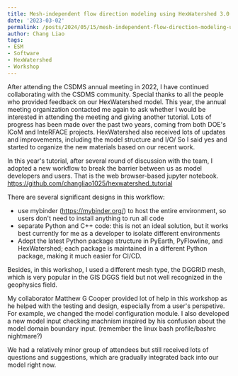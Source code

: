 ```yaml
---
title: Mesh-independent flow direction modeling using HexWatershed 3.0
date: '2023-03-02'
permalink: /posts/2024/05/15/mesh-independent-flow-direction-modeling-using-hexWatershed-3
author: Chang Liao
tags:
- ESM
- Software
- HexWatershed
- Workshop
---
```


After attending the CSDMS annual meeting in 2022, I have continued collaborating with the CSDMS community. Special thanks to all the people who provided feedback on our HexWatershed model.
This year, the annual meeting organization contacted me again to ask whether I would be interested in attending the meeting and giving another tutorial. 
Lots of progress has been made over the past two years, coming from both DOE's ICoM and InteRFACE projects. HexWatershed also received lots of updates and improvements, including the model structure and I/O/ 
So I said yes and started to organize the new materials based on our recent work. 

In this year's tutorial, after several round of discussion with the team, I adopted a new workflow to break the barrier between us as model developers and users. That is the web browser-based jupyter notebook. 
https://github.com/changliao1025/hexwatershed_tutorial

There are several significant designs in this workflow:
* use mybinder (https://mybinder.org/) to host the entire environment, so users don't need to install anything to run all code
* separate Python and C++ code: this is not an ideal solution, but it works best currently for me as a developer to isolate different environments
* Adopt the latest Python package structure in PyEarth, PyFlowline, and HexWatershed; each package is maintained in a different Python package, making it much easier for CI/CD.

Besides, in this workshop, I used a different mesh type, the DGGRID mesh, which is very popular in the GIS DGGS field but not well recognized in the geophysics field. 

My collaborator Matthew G Cooper provided lot of help in this workshop as he helped with the testing and design, especially from a user's perspetive. For example, we changed the model configuration module. I also developed a new model input checking machnism inspired by his confusion about the model domain boundary input. (remember the linux bash profile/bashrc nightmare?)

We had a relatively minor group of attendees but still received lots of questions and suggestions, which are gradually integrated back into our model right now. 
